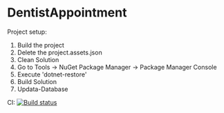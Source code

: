 # DentistAppointment

Project setup:
1. Build the project
2. Delete the project.assets.json
3. Clean Solution
4. Go to Tools -> NuGet Package Manager -> Package Manager Console
5. Execute 'dotnet-restore'
6. Build Solution
7. Updata-Database

CI:
[![Build status](https://ci.appveyor.com/api/projects/status/p8lk795haoqon1gs?svg=true)](https://ci.appveyor.com/project/VickyPenkova/payitforward)
